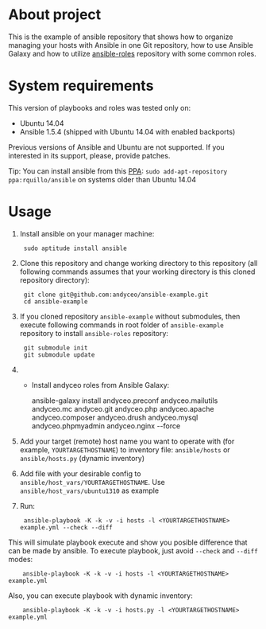 # About project #

This is the example of ansible repository that shows how to organize managing your hosts with Ansible in one Git repository, how to use Ansible Galaxy and how to utilize [ansible-roles](https://github.com/andyceo/ansible-roles) repository with some common roles.


# System requirements #

This version of playbooks and roles was tested only on:

  - Ubuntu 14.04
  - Ansible 1.5.4 (shipped with Ubuntu 14.04 with enabled backports)

Previous versions of Ansible and Ubuntu are not supported. If you interested in its support, please, provide patches.

Tip: You can install ansible from this [PPA](https://launchpad.net/~rquillo/+archive/ansible): `sudo add-apt-repository ppa:rquillo/ansible` on systems older than Ubuntu 14.04


# Usage #

1. Install ansible on your manager machine:

        sudo aptitude install ansible
        
2. Clone this repository and change working directory to this repository (all following commands assumes that your working directory is this cloned repository directory):

        git clone git@github.com:andyceo/ansible-example.git
        cd ansible-example 
        
3. If you cloned repository `ansible-example` without submodules, then execute following commands in root folder of `ansible-example` repository to install `ansible-roles` repository:

        git submodule init
        git submodule update
        
4. - Install andyceo roles from Ansible Galaxy:
   
        ansible-galaxy install andyceo.preconf andyceo.mailutils andyceo.mc andyceo.git andyceo.php andyceo.apache andyceo.composer andyceo.drush andyceo.mysql andyceo.phpmyadmin andyceo.nginx --force

5. Add your target (remote) host name you want to operate with (for example, `YOURTARGETHOSTNAME`) to inventory file: `ansible/hosts` or `ansible/hosts.py` (dynamic inventory)

6. Add file with your desirable config to `ansible/host_vars/YOURTARGETHOSTNAME`. Use `ansible/host_vars/ubuntu1310` as example

7. Run:

        ansible-playbook -K -k -v -i hosts -l <YOURTARGETHOSTNAME> example.yml --check --diff

This will simulate playbook execute and show you posible difference that can be made by ansible. To execute playbook, just avoid `--check` and `--diff` modes:
   
        ansible-playbook -K -k -v -i hosts -l <YOURTARGETHOSTNAME> example.yml

Also, you can execute playbook with dynamic inventory:

        ansible-playbook -K -k -v -i hosts.py -l <YOURTARGETHOSTNAME> example.yml
